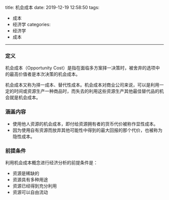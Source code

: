 title: 机会成本
date: 2019-12-19 12:58:50
tags:
- 成本
- 经济学
categories:
- 经济学
- 成本
---

### 定义

机会成本（Opportunity Cost）是指在面临多方案择一决策时，被舍弃的选项中的最高价值者是本次决策的机会成本。

机会成本又称为择一成本、替代性成本。机会成本对商业公司来说，可以是利用一定的时间或资源生产一种商品时，而失去的利用这些资源生产其他最佳替代品的机会就是机会成本。

### 涵盖内容

- 使用他人资源的机会成本，即付给资源拥有者的货币代价被称作显性成本。
- 因为使用自有资源而放弃其他可能性中得到的最大回报的那个代价，也被称为隐性成本。

### 前提条件

利用机会成本概念进行经济分析的前提条件是：

- 资源是稀缺的
- 资源具有多种用途
- 资源已经得到充分利用
- 资源可以自由流动